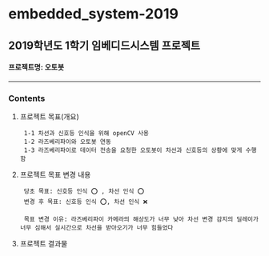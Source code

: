 # embedded_system-2019
## 2019학년도 1학기 임베디드시스템 프로젝트
#### 프로젝트명: 오토봇
---
### Contents
1. 프로젝트 목표(개요)
        
        1-1 차선과 신호등 인식을 위해 openCV 사용
        1-2 라즈베리파이와 오토봇 연동
        1-3 라즈베리파이로 데이터 전송을 요청한 오토봇이 차선과 신호등의 상황에 맞게 수행함 
        
        
2. 프로젝트 목표 변경 내용
    
        당초 목표: 신호등 인식 ⭕️ , 차선 인식 ⭕️
        변경 후 목표: 신호등 인식 ⭕️, 차선 인식 ❌
    
        목표 변경 이유: 라즈베리파이 카메라의 해상도가 너무 낮아 차선 변경 감지의 딜레이가 너무 심해서 실시간으로 차선을 받아오기가 너무 힘들었다
    
    
3. 프로젝트 결과물

    
